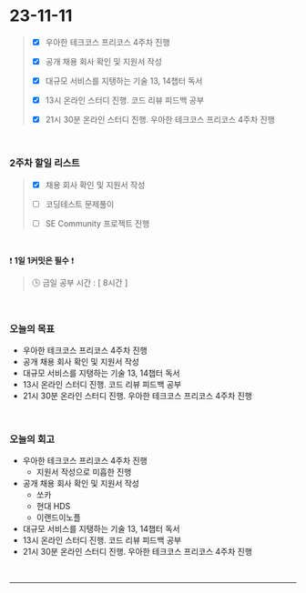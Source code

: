 # 23-11-11
> - [x]  우아한 테크코스 프리코스 4주차 진행
>
> - [x]  공개 채용 회사 확인 및 지원서 작성
>
> - [x]  대규모 서비스를 지탱하는 기술 13, 14챕터 독서
>
> - [x]  13시 온라인 스터디 진행. 코드 리뷰 피드백 공부
>
> - [x]  21시 30분 온라인 스터디 진행. 우아한 테크코스 프리코스 4주차 진행



<br/>

### 2주차 할일 리스트  
> - [x]  채용 회사 확인 및 지원서 작성
>
> - [ ]  코딩테스트 문제풀이
>
> - [ ]  SE Community 프로젝트 진행

<br/>

❗ **1일 1커밋은 필수** ❗
> 🕒 금일 공부 시간 : [ 8시간 ]
  
<br/>

### 오늘의 목표
- 우아한 테크코스 프리코스 4주차 진행
- 공개 채용 회사 확인 및 지원서 작성
- 대규모 서비스를 지탱하는 기술 13, 14챕터 독서
- 13시 온라인 스터디 진행. 코드 리뷰 피드백 공부
- 21시 30분 온라인 스터디 진행. 우아한 테크코스 프리코스 4주차 진행

<br>

### 오늘의 회고
- 우아한 테크코스 프리코스 4주차 진행
    - 지원서 작성으로 미흡한 진행
- 공개 채용 회사 확인 및 지원서 작성
    - 쏘카
    - 현대 HDS
    - 이랜드이노플
- 대규모 서비스를 지탱하는 기술 13, 14챕터 독서
- 13시 온라인 스터디 진행. 코드 리뷰 피드백 공부
- 21시 30분 온라인 스터디 진행. 우아한 테크코스 프리코스 4주차 진행


<br/>

------------  
